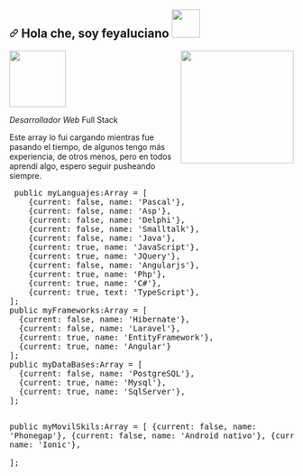 
<h2>
  <a id="user-content--hi-im-thai-braga-" class="anchor" aria-hidden="true" href="#-hi-im-thai-braga-">
    <svg class="octicon octicon-link" viewBox="0 0 16 16" version="1.1" width="16" height="16" aria-hidden="true"><path fill-rule="evenodd" d="M7.775 3.275a.75.75 0 001.06 1.06l1.25-1.25a2 2 0 112.83 2.83l-2.5 2.5a2 2 0 01-2.83 0 .75.75 0 00-1.06 1.06 3.5 3.5 0 004.95 0l2.5-2.5a3.5 3.5 0 00-4.95-4.95l-1.25 1.25zm-4.69 9.64a2 2 0 010-2.83l2.5-2.5a2 2 0 012.83 0 .75.75 0 001.06-1.06 3.5 3.5 0 00-4.95 0l-2.5 2.5a3.5 3.5 0 004.95 4.95l1.25-1.25a.75.75 0 00-1.06-1.06l-1.25 1.25a2 2 0 01-2.83 0z"></path></svg></a> Hola che, soy feyaluciano 
  <a target="_blank" rel="noopener noreferrer" href="https://camo.githubusercontent.com/fb070d9f71a64edbafed08519130d75e7e0a0a69665d50d94ad095157f702e59/68747470733a2f2f6d656469612e67697068792e636f6d2f6d656469612f6d47634e6a736657416a593541455a4e77362f67697068792e676966">
  <img src="https://i.pinimg.com/originals/c1/b3/bd/c1b3bd612569318953462aeb3873223d.gif" width="50" data-canonical-src="https://i.pinimg.com/originals/c1/b3/bd/c1b3bd612569318953462aeb3873223d.gif" style="max-width:100%;"></a></h2>
<div><img align="right" src="https://lucianoferrari.com.ar/img/programador.png" width="200" style="max-width:100%;"></div>
<div>
  
  <a href="https://twitter.com/feyaluciano" target="_blank">
  <img src="https://img.shields.io/twitter/follow/feyaluciano?style=social" width="100px">
  </a>
  
 
  
 
  
</div>





<p><em>Desarrollador Web</em> Full Stack</p>

<p> Este array lo fui cargando mientras fue pasando el tiempo, de algunos tengo más experiencia, de otros menos, pero en todos aprendí algo, espero seguir pusheando siempre. </p>


<div class="highlight highlight-source-js"><pre>
 public myLanguajes:Array<Language> = [
    {current: false, name: 'Pascal'},
    {current: false, name: 'Asp'},
    {current: false, name: 'Delphi'},
    {current: false, name: 'Smalltalk'},
    {current: false, name: 'Java'},
    {current: true, name: 'JavaScript'},
    {current: true, name: 'JQuery'},
    {current: false, name: 'Angularjs'},
    {current: true, name: 'Php'},
    {current: true, name: 'C#'},
    {current: true, text: 'TypeScript'},
];
public myFrameworks:Array<Framework> = [
  {current: false, name: 'Hibernate'},
  {current: false, name: 'Laravel'},
  {current: true, name: 'EntityFramework'},
  {current: true, name: 'Angular'}  
];
public myDataBases:Array<Database> = [
  {current: false, name: 'PostgreSQL'},
  {current: true, name: 'Mysql'},
  {current: true, name: 'SqlServer'},  
];

public myMovilSkils:Array<MovilSkil> = [
  {current: false, name: 'Phonegap'},
  {current: false, name: 'Android nativo'},
  {current: true, name: 'Ionic'},  
];

</pre></div>











<!--
**feyaluciano/feyaluciano** is a ✨ _special_ ✨ repository because its `README.md` (this file) appears on your GitHub profile.

Here are some ideas to get you started:

- 🔭 I’m currently working on ...
- 🌱 I’m currently learning ...
- 👯 I’m looking to collaborate on ...
- 🤔 I’m looking for help with ...
- 💬 Ask me about ...
- 📫 How to reach me: ...
- 😄 Pronouns: ...
- ⚡ Fun fact: ...
-->


